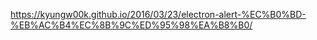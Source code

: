 https://kyungw00k.github.io/2016/03/23/electron-alert-%EC%B0%BD-%EB%AC%B4%EC%8B%9C%ED%95%98%EA%B8%B0/